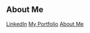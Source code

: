 ## About Me
[LinkedIn](https://www.linkedin.com/in/mohamed-ahmed-b6829520b/)
[My Portfolio](https://z-monster.notion.site/ZMonster-Portfolio-dd12852c73ec477a9ba740de03a9acd5)
[About Me](https://mohammed-monster.web.app/)